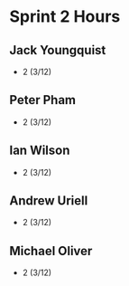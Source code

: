 # Sprint 2 Hours

## Jack Youngquist
  
- 2 (3/12)

## Peter Pham

- 2 (3/12)

## Ian Wilson

- 2 (3/12)

## Andrew Uriell

- 2 (3/12)

## Michael Oliver

- 2 (3/12)

